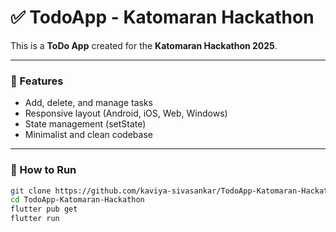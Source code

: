 # ✅ TodoApp - Katomaran Hackathon

This is a **ToDo App** created for the **Katomaran Hackathon 2025**.

---

### 🔧 Features
- Add, delete, and manage tasks
- Responsive layout (Android, iOS, Web, Windows)
- State management (setState)
- Minimalist and clean codebase

---

### 🚀 How to Run

```bash
git clone https://github.com/kaviya-sivasankar/TodoApp-Katomaran-Hackathon.git
cd TodoApp-Katomaran-Hackathon
flutter pub get
flutter run
